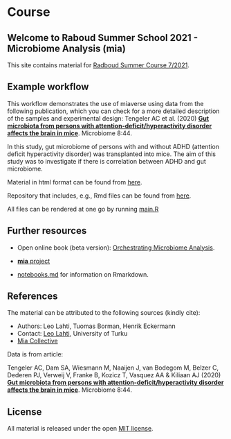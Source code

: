 # Course

## Welcome to Raboud Summer School 2021 - Microbiome Analysis (mia)

This site contains material for [Radboud Summer Course 7/2021](https://www.ru.nl/radboudsummerschool/courses/2021/brain-bacteria-behaviour/).

## Example workflow

This workflow demonstrates the use of miaverse using data from the
following publication, which you can check for a more detailed
description of the samples and experimental design: Tengeler AC et al. (2020) [**Gut
microbiota from persons with attention-deficit/hyperactivity disorder
affects the brain in
mice**](https://doi.org/10.1186/s40168-020-00816-x). Microbiome 8:44.

In this study, gut microbiome of persons with and without ADHD (attention deficit 
hyperactivity disorder) was transplanted into mice. The aim of this study was to 
investigate if there is correlation between ADHD and gut microbiome.


Material in html format can be found from [here](https://microbiome.github.io/course_2021_radboud/).

Repository that includes, e.g., Rmd files can be found from [here](https://github.com/microbiome/course_2021_radboud).

All files can be rendered at one go by running [main.R](main.R)

## Further resources

 * Open online book (beta version):
   [Orchestrating Microbiome Analysis](https://microbiome.github.io/OMA).

 * [**mia** project](https://microbiome.github.io)

 * [notebooks.md](notebooks.md) for information on Rmarkdown.


## References 

The material can be attributed to the following sources (kindly cite):

 * Authors: Leo Lahti, Tuomas Borman, Henrik Eckermann
 * Contact: [Leo Lahti](http://datascience.utu.fi), University of Turku 
 * [Mia Collective](https://microbiome.github.io)
 
Data is from article:

Tengeler AC, Dam SA, Wiesmann M, Naaijen J, van Bodegom M, 
Belzer C, Dederen PJ, Verweij V, Franke B, Kozicz T, Vasquez AA & Kiliaan AJ (2020)
[**Gut microbiota from persons with attention-deficit/hyperactivity disorder affects the brain in mice**](https://doi.org/10.1186/s40168-020-00816-x).
Microbiome 8:44. 

## License

All material is released under the open [MIT license](LICENSE).


